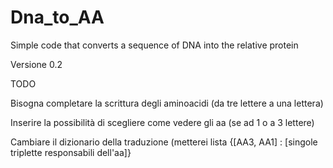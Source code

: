 # Dna_to_AA
Simple code that converts a sequence of DNA into the relative protein

Versione 0.2

TODO

Bisogna completare la scrittura degli aminoacidi (da tre lettere a una lettera)

Inserire la possibilità di scegliere come vedere gli aa (se ad 1 o a 3 lettere)

Cambiare il dizionario della traduzione (metterei lista {[AA3, AA1] : [singole triplette responsabili dell'aa]}
